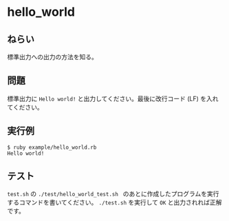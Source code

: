 # hello_world

## ねらい

標準出力への出力の方法を知る。

## 問題

標準出力に `Hello world!` と出力してください。最後に改行コード (LF) を入れてください。

## 実行例

    $ ruby example/hello_world.rb
    Hello world!

## テスト

`test.sh` の `./test/hello_world_test.sh ` のあとに作成したプログラムを実行するコマンドを書いてください。
`./test.sh` を実行して `OK` と出力されれば正解です。
